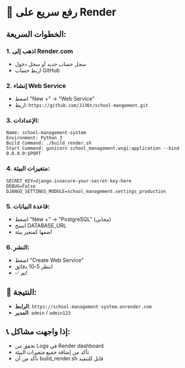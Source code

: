 # 🚀 رفع سريع على Render

## الخطوات السريعة:

### 1. اذهب إلى Render.com
- سجل حساب جديد أو سجل دخول
- اربط حساب GitHub

### 2. إنشاء Web Service
- اضغط "New +" → "Web Service"
- اربط: `https://github.com/JJ36t/school-mangement.git`

### 3. الإعدادات:
```
Name: school-management-system
Environment: Python 3
Build Command: ./build_render.sh
Start Command: gunicorn school_management.wsgi:application --bind 0.0.0.0:$PORT
```

### 4. متغيرات البيئة:
```
SECRET_KEY=django-insecure-your-secret-key-here
DEBUG=False
DJANGO_SETTINGS_MODULE=school_management.settings_production
```

### 5. قاعدة البيانات:
- اضغط "New +" → "PostgreSQL" (مجاني)
- انسخ DATABASE_URL
- أضفها كمتغير بيئة

### 6. النشر:
- اضغط "Create Web Service"
- انتظر 5-10 دقائق
- ✅ تم!

## 🔗 النتيجة:
- **الرابط**: `https://school-management-system.onrender.com`
- **المدير**: `admin` / `admin123`

## 📞 إذا واجهت مشاكل:
- تحقق من Logs في Render dashboard
- تأكد من إضافة جميع متغيرات البيئة
- تأكد من أن build_render.sh قابل للتنفيذ
